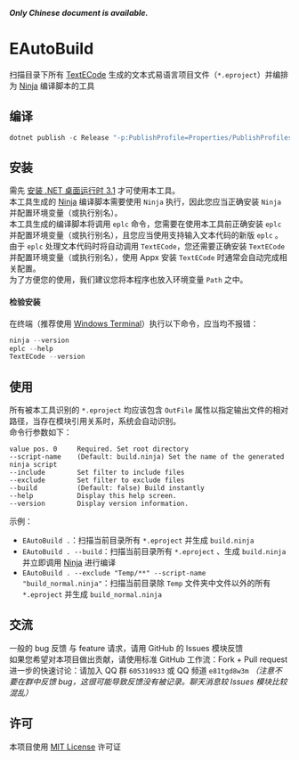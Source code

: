 ***Only Chinese document is available.***

# EAutoBuild
扫描目录下所有 [TextECode](https://github.com/OpenEpl/TextECode) 生成的文本式易语言项目文件（`*.eproject`）并编排为 [Ninja](https://ninja-build.org/) 编译脚本的工具  

## 编译
```powershell
dotnet publish -c Release "-p:PublishProfile=Properties/PublishProfiles/SingleFile.pubxml" "-p:Version=0.0.1"
```

## 安装
需先 [安装 .NET 桌面运行时 3.1](https://dotnet.microsoft.com/zh-cn/download/dotnet/3.1) 才可使用本工具。  
本工具生成的 [Ninja](https://ninja-build.org/) 编译脚本需要使用 `Ninja` 执行，因此您应当正确安装 `Ninja` 并配置环境变量（或执行别名）。  
本工具生成的编译脚本将调用 `eplc` 命令，您需要在使用本工具前正确安装 `eplc` 并配置环境变量（或执行别名），且您应当使用支持输入文本代码的新版 `eplc` 。  
由于 `eplc` 处理文本代码时将自动调用 `TextECode`，您还需要正确安装 `TextECode` 并配置环境变量（或执行别名），使用 Appx 安装 `TextECode` 时通常会自动完成相关配置。  
为了方便您的使用，我们建议您将本程序也放入环境变量 `Path` 之中。  

#### 检验安装
在终端（推荐使用 [Windows Terminal](https://github.com/microsoft/terminal)）执行以下命令，应当均不报错：
```powershell
ninja --version
eplc --help
TextECode --version
```

## 使用
所有被本工具识别的 `*.eproject` 均应该包含 `OutFile` 属性以指定输出文件的相对路径，当存在模块引用关系时，系统会自动识别。  
命令行参数如下：
```
value pos. 0     Required. Set root directory
--script-name    (Default: build.ninja) Set the name of the generated ninja script
--include        Set filter to include files
--exclude        Set filter to exclude files
--build          (Default: false) Build instantly
--help           Display this help screen.
--version        Display version information.
```
示例：
- `EAutoBuild .`：扫描当前目录所有 `*.eproject` 并生成 `build.ninja`
- `EAutoBuild . --build`：扫描当前目录所有 `*.eproject` 、生成 `build.ninja` 并立即调用 [Ninja](https://ninja-build.org/) 进行编译
- `EAutoBuild . --exclude "Temp/**" --script-name "build_normal.ninja"`：扫描当前目录除 `Temp` 文件夹中文件以外的所有 `*.eproject` 并生成 `build_normal.ninja`

## 交流
一般的 bug 反馈 与 feature 请求，请用 GitHub 的 Issues 模块反馈  
如果您希望对本项目做出贡献，请使用标准 GitHub 工作流：Fork + Pull request  
进一步的快速讨论：请加入 QQ 群 `605310933` 或 QQ 频道 `e81tgd8w3m` *（注意不要在群中反馈 bug，这很可能导致反馈没有被记录。聊天消息较 Issues 模块比较混乱）*  

## 许可
本项目使用 [MIT License](./LICENSE.txt) 许可证